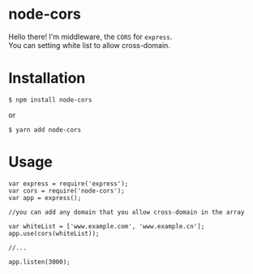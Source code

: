 # node-cors
Hello there! I'm middleware, the `CORS` for `express`.<br/>
You can setting white list to allow cross-domain.

# Installation
```
$ npm install node-cors
```
or

```
$ yarn add node-cors
```

# Usage

```
var express = require('express');
var cors = require('node-cors');
var app = express();

//you can add any domain that you allow cross-domain in the array

var whiteList = ['www.example.com', 'www.example.cn'];
app.use(cors(whiteList));

//...

app.listen(3000);
```
